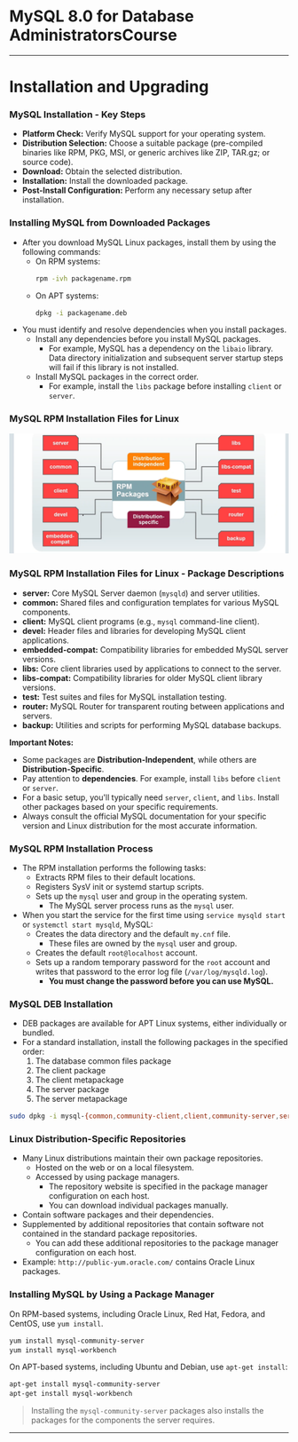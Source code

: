 # MySQL 8.0 for Database AdministratorsCourse

---

# Installation and Upgrading

### MySQL Installation - Key Steps

* **Platform Check:** Verify MySQL support for your operating system.
* **Distribution Selection:** Choose a suitable package (pre-compiled binaries like RPM, PKG, MSI, or generic archives like ZIP, TAR.gz; or source code).
* **Download:** Obtain the selected distribution.
* **Installation:** Install the downloaded package.
* **Post-Install Configuration:** Perform any necessary setup after installation.

### Installing MySQL from Downloaded Packages

* After you download MySQL Linux packages, install them by using the following commands:
    * On RPM systems:
        ```bash
        rpm -ivh packagename.rpm
        ```
    * On APT systems:
        ```bash
        dpkg -i packagename.deb
        ```
* You must identify and resolve dependencies when you install packages.
    * Install any dependencies before you install MySQL packages.
        * For example, MySQL has a dependency on the `libaio` library. Data directory initialization and subsequent server startup steps will fail if this library is not installed.
    * Install MySQL packages in the correct order.
        * For example, install the `libs` package before installing `client` or `server`.

### MySQL RPM Installation Files for Linux

![alt text](image-1.png)

### MySQL RPM Installation Files for Linux - Package Descriptions

* **server:** Core MySQL Server daemon (`mysqld`) and server utilities.
* **common:** Shared files and configuration templates for various MySQL components.
* **client:** MySQL client programs (e.g., `mysql` command-line client).
* **devel:** Header files and libraries for developing MySQL client applications.
* **embedded-compat:** Compatibility libraries for embedded MySQL server versions.
* **libs:** Core client libraries used by applications to connect to the server.
* **libs-compat:** Compatibility libraries for older MySQL client library versions.
* **test:** Test suites and files for MySQL installation testing.
* **router:** MySQL Router for transparent routing between applications and servers.
* **backup:** Utilities and scripts for performing MySQL database backups.

**Important Notes:**

* Some packages are **Distribution-Independent**, while others are **Distribution-Specific**.
* Pay attention to **dependencies**. For example, install `libs` before `client` or `server`.
* For a basic setup, you'll typically need `server`, `client`, and `libs`. Install other packages based on your specific requirements.
* Always consult the official MySQL documentation for your specific version and Linux distribution for the most accurate information.

### MySQL RPM Installation Process

* The RPM installation performs the following tasks:
    * Extracts RPM files to their default locations.
    * Registers SysV init or systemd startup scripts.
    * Sets up the `mysql` user and group in the operating system.
        * The MySQL server process runs as the `mysql` user.
* When you start the service for the first time using `service mysqld start` or `systemctl start mysqld`, MySQL:
    * Creates the data directory and the default `my.cnf` file.
        * These files are owned by the `mysql` user and group.
    * Creates the default `root@localhost` account.
    * Sets up a random temporary password for the `root` account and writes that password to the error log file (`/var/log/mysqld.log`).
        * **You must change the password before you can use MySQL.**


### MySQL DEB Installation

* DEB packages are available for APT Linux systems, either individually or bundled.
* For a standard installation, install the following packages in the specified order:
    1. The database common files package
    2. The client package
    3. The client metapackage
    4. The server package
    5. The server metapackage

```bash
sudo dpkg -i mysql-{common,community-client,client,community-server,server}_*.deb
```

### Linux Distribution-Specific Repositories

* Many Linux distributions maintain their own package repositories.
    * Hosted on the web or on a local filesystem.
    * Accessed by using package managers.
        * The repository website is specified in the package manager configuration on each host.
        * You can download individual packages manually.
* Contain software packages and their dependencies.
* Supplemented by additional repositories that contain software not contained in the standard package repositories.
    * You can add these additional repositories to the package manager configuration on each host.
* Example: `http://public-yum.oracle.com/` contains Oracle Linux packages.

### Installing MySQL by Using a Package Manager

On RPM-based systems, including Oracle Linux, Red Hat, Fedora, and CentOS, use `yum install`.
```bash
yum install mysql-community-server
yum install mysql-workbench
```

On APT-based systems, including Ubuntu and Debian, use `apt-get install`:
```bash
apt-get install mysql-community-server
apt-get install mysql-workbench
```
> Installing the `mysql-community-server` packages also installs the packages for the components the server requires.

---